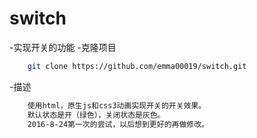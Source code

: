 # switch
-实现开关的功能
-克隆项目
```sh
    git clone https://github.com/emma00019/switch.git
```
-描述
```sh
	使用html，原生js和css3动画实现开关的开关效果。
	默认状态是开（绿色），关闭状态是灰色。
	2016-8-24第一次的尝试，以后想到更好的再做修改。
```
